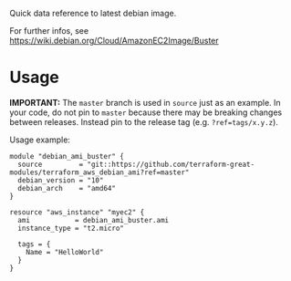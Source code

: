 Quick data reference to latest debian image.

For further infos, see https://wiki.debian.org/Cloud/AmazonEC2Image/Buster

# Usage

**IMPORTANT:** The `master` branch is used in `source` just as an example. In your code, do not pin to `master` because there may be breaking changes between releases.
Instead pin to the release tag (e.g. `?ref=tags/x.y.z`).


Usage example:
```
module "debian_ami_buster" {
  source         = "git::https://github.com/terraform-great-modules/terraform_aws_debian_ami?ref=master"
  debian_version = "10"
  debian_arch    = "amd64"
}

resource "aws_instance" "myec2" {
  ami           = debian_ami_buster.ami
  instance_type = "t2.micro"

  tags = {
    Name = "HelloWorld"
  }
}
```
